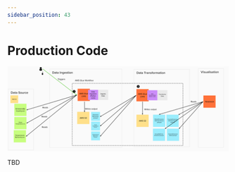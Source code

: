 ```yaml
---
sidebar_position: 43
---
```

# Production Code

![project-structure-transformation-navi.png](./assets/project-structure-transformation-navi.png)

TBD